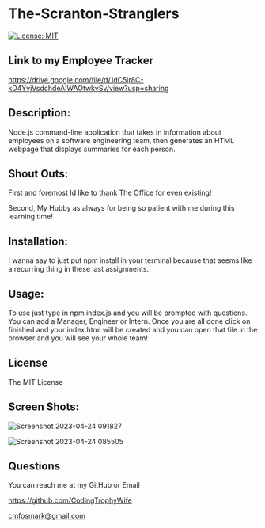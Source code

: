 # The-Scranton-Stranglers

[![License: MIT](https://img.shields.io/badge/License-MIT-yellow.svg)](https://opensource.org/licenses/MIT)

## Link to my Employee Tracker

https://drive.google.com/file/d/1dC5jr8C-kD4YvjVsdchdeAiWAOtwkvSv/view?usp=sharing

## Description:

Node.js command-line application that takes in information about employees on a software engineering team, then generates an HTML webpage that displays summaries for each person.

## Shout Outs:

First and foremost Id like to thank The Office for even existing! 

Second, My Hubby as always for being so patient with me during this learning time! 


## Installation:

I wanna say to just put npm install in your terminal because that seems like a recurring thing in these last assignments.


## Usage:

To use just type in npm index.js and you will be prompted with questions. You can add a Manager, Engineer or Intern. Once you are all done click on finished and your index.html will be created and you can open that file in the browser and you will see your whole team! 


## License

The MIT License


## Screen Shots:

![Screenshot 2023-04-24 091827](https://user-images.githubusercontent.com/126922695/234056426-4f08cf51-5e80-4915-9020-f4b94b9819cd.png)


![Screenshot 2023-04-24 085505](https://user-images.githubusercontent.com/126922695/234056478-b6e3118b-b9fe-4d81-80ea-a24585ab7df5.png)


## Questions 
You can reach me at my GitHub or Email

https://github.com/CodingTrophyWife

cmfosmark@gmail.com
